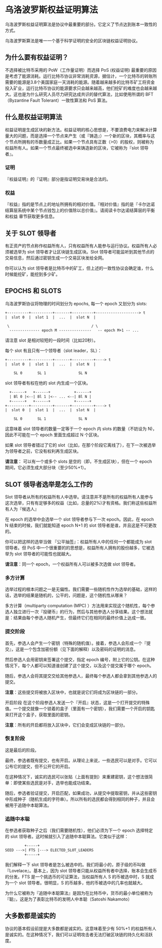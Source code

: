 # 乌洛波罗斯权益证明算法

乌洛波罗斯权益证明算法是协议中最重要的部分。它定义了节点达到账本一致性的方式。

乌洛波罗斯算法是唯一一个基于科学证明的安全的区块链权益证明协议。

## 为什么要有权益证明？

不选择被比特币采用的 PoW（工作量证明）而选择 PoS (权益证明) 最重要的原因是考虑了能源消耗。运行比特币协议非常消耗资源，据估计，一个比特币的转账所需要的能源是3.8个美国家庭一天消耗的能源。随着越来越多的比特币矿工将资金投入矿业，运行比特币协议的能源要求只会越来越高，他们挖矿的难度也会越来越大。这也是为什么研究人员尽力研究达成共识的替代算法，比如使用所谓的 BFT（Byzantine Fault Tolerant）一致性算法和 PoS 算法。

## 什么是权益证明算法

权益证明是生成区块的新方法。权益证明的核心思想是，不要浪费电力来解决计算量大的问题，而是选择一个节点来产生（或『铸造』）一个新的区块，其概率与这个节点所拥有的币数量成正比。如果一个节点具有正数（>0）的股权，则被称为权益所有人。如果一个节点最终被选中来铸造新的区块，它被称为『slot 领导者』。

### 证明

『权益证明』的『证明』部分是指证明交易块是合法的。

### 权益

『权益』指的是节点上的地址所拥有的相对价值。『相对价值』指的是『卡尔达诺结算层系统中某个节点钱包上的价值除以总价值』。请阅读卡尔达诺结算层的平衡和权益 章节获取更多信息。

## 关于 SLOT 领导者

有正资产的节点称作权益所有人，只有权益所有人能参与运行协议。权益所有人必须被选举为 slot 领导者才让区块链生成区块。Slot 领导者可能监听到其他节点的交易信息，然后通过密钥生成一个交易区块发给全网。

你可以认为 slot 领导者是比特币中的矿工，但上述的一致性协议会确定谁，什么时候能挖矿，能挖到多少矿。

## EPOCHS 和 SLOTS

乌洛波罗斯协议将物理的时间划分为 epochs, 每一个 epoch 又划分为 slots:

```txt
+----------+----------+-------+----------+--------------------> t
|  slot 0  |  slot 1  |  ...  |  slot N  |

 \                                      / \
  -------------- epoch M ---------------   -- epoch M+1 -- ...
```

请注意 slot 是相对较短的一段时间（比如20秒）。

每个 slot 有且只有一个领导者（slot leader，SL）：

```txt
+----------+----------+-------+----------+----> t
|  slot 0  |  slot 1  |  ...  |  slot N  |

    SL 0       SL 1               SL N
```

slot 领导者有权在他的 slot 内生成一个区块。

```txt
  +------+   +------+           +------+
  | Bl 0 |<--| Bl 1 |<-- ... <--| Bl N |
  +------+   +------+           +------+
+----------+----------+-------+----------+----> t
|  slot 0  |  slot 1  |  ...  |  slot N  |

    SL 0       SL 1               SL N
```

这意味着 slot 领导者的数量一定等于一个 epoch 内 slots 的数量（不妨设为 N)，因此不可能在一个 epoch 里面生成超过 N 个区块。

如果 slot 领导者错过了它的 slot（比如，在那个阶段它离线了），在下一次被选举为领导者之前，它没有权利再生成区块。

**请注意**： 可以有一个或多个 slots 是空的（即，不生成区块），但在一个 epoch 期间，它必须生成大部分块（至少50%+1）。

## SLOT 领导者选举是怎么工作的

Slot 领导者从所有的权益所有人中选举。请注意并不是所有的权益所有人能参与这次选举，只有有足够多的权益（比如，总量的2%)才有资格。我们称这些权益所有人为『候选人』

在 epoch 的选举中会选举一个 slot 领导者参与下一次 epoch。因此，在 epoch N 结束的时候，我们就能知道 epoch N+1 的 slot 领导者是谁，并且这是不可更改的。

你可以把这样的选举当做 『公平抽签』：权益所有人中的任何一个都能成为 slot 领导者。但 PoS 中一个很重要的的思想是，权益所有人拥有的股份越多，它被选举为 slot 领导者的可能性也就越大。

**请注意**：同一个 epoch，一个权益所有人可以被多次选做 slot 领导者。

### 多方计算

选举过程的根本问题之一是无偏性。我们需要一些随机性作为选举的基础，这样的话，选举的结果是随机的，公平的，问题是，这个随机性从哪来？

多方计算（multiparty computation (MPC) ）方法用来实现这个随机性，每个参选人独立进行一次『投硬币』的行为，然后与其他参选人分享结果。这个想法就是：结果由每个参选人随机产生，但最终它们在相同的最终价值上达成一致。

### 提交阶段

首先，参选人会产生一个密钥（特殊的随机值）。接着，参选人会形成一个『提交』，这是一个包含加密份额（见下面的解释）以及密码的证明的消息。

然后参选人会用密钥来签署这个提交，指定 epoch 编号，附上它的公钥。在这种情况下，每个人都可以知道谁创建了这个提交，以及这个提交属于哪个 epoch。

随后，参选人会将其提交交给其他参选人，最终每个参选人都会拿到其他参选人的提交。

**注意**：这些提交将被放入区块中，也就是说它们将成为区块链的一部分。

开启阶段
在这个阶段参选人发送一个『开启』状态，这是一个打开提交的特殊值。一个提交就像一个锁着的盒子（里面有一个密钥），我们需要一个开启的钥匙来打开这个盒子，获取里面的密钥。

**注意**：所有的开启都将放入区块中，它们会变成区块链的一部分。

### 恢复阶段

这是最后的阶段。

最终，参选者既有提交，也有开启。从理论上来说，一些选民可以是对手。它可以公布它的提交，但不公开它的开启。

在这种情况下，诚实的选民可以张贴（上面有提到）来重建密钥，这个想法很简单：即使某些选民是对手，选举也能成功结束。

随后，参选者验证提交，开启匹配，如果成功，从提交中提取密钥，并从这些密钥中形成种子（随机生成的字符串）。所以所有的选民都会得到相同的种子，并且会被用于追随中本聪算法。

### 追随中本聪

在参选者获取种子之后（我们需要随机性），他们必须为下一个 epoch 选择特定的 slot 领导者。这时候就引入了追随中本聪算法。它类似于这样：

```txt
         +-----+
SEED --->| FTS |---> ELECTED_SLOT_LEADERS
         +-----+
```

我们解释一下 slot 领导者是怎么被选中的。我们将最小的，原子级的币叫做 『Lovelace』。基本上，因为 slot 领导者只能从权益所有者中选择，账本会生成币的分发。FTS 是一个挑选币的可证算法，当权益所有人 S 的币被选中时，S 就成为一个 slot 领导者。很明显，S 的币越多，他的币被选中的几率也就越大。

为什么它被称为『追随中本聪算法』是因为在比特币中，货币的最小单位被称为『聪』，这是为了表彰比特币的发明人中本聪（Satoshi Nakamoto）

## 大多数都是诚实的

协议的基本假设前提是大多数都是诚实的。这意味着至少有 50%+1 的权益所有人是诚实的。在这种情况下，我们可以证明攻击者无法打破区块链的持久化和活跃度。